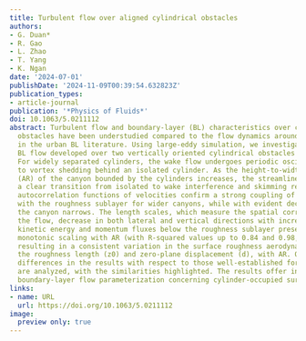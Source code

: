```yaml
---
title: Turbulent flow over aligned cylindrical obstacles
authors:
- G. Duan*
- R. Gao
- L. Zhao
- T. Yang
- K. Ngan
date: '2024-07-01'
publishDate: '2024-11-09T00:39:54.632823Z'
publication_types:
- article-journal
publication: '*Physics of Fluids*'
doi: 10.1063/5.0211112
abstract: Turbulent flow and boundary-layer (BL) characteristics over cylindrical
  obstacles have been understudied compared to the flow dynamics around cubic roughness
  in the urban BL literature. Using large-eddy simulation, we investigate a turbulent
  BL flow developed over two vertically oriented cylindrical obstacles aligned downstream.
  For widely separated cylinders, the wake flow undergoes periodic oscillations akin
  to vortex shedding behind an isolated cylinder. As the height-to-width aspect ratio
  (AR) of the canyon bounded by the cylinders increases, the streamline geometry exhibits
  a clear transition from isolated to wake interference and skimming regimes. Two-point
  autocorrelation functions of velocities confirm a strong coupling of canyon flow
  with the roughness sublayer for wider canyons, while with evident decoupling as
  the canyon narrows. The length scales, which measure the spatial correlation in
  the flow, decrease in both lateral and vertical directions with increasing AR. Turbulent
  kinetic energy and momentum fluxes below the roughness sublayer present pronounced
  monotonic scaling with AR (with R-squared values up to 0.84 and 0.98, respectively),
  resulting in a consistent variation in the surface roughness aerodynamic parameters,
  the roughness length (z0) and zero-plane displacement (d), with AR. Quantitative
  differences in the results with respect to those well-established for street canyons
  are analyzed, with the similarities highlighted. The results offer insights into
  boundary-layer flow parameterization concerning cylinder-occupied surface roughness.
links:
- name: URL
  url: https://doi.org/10.1063/5.0211112
image: 
  preview only: true 
---
```

